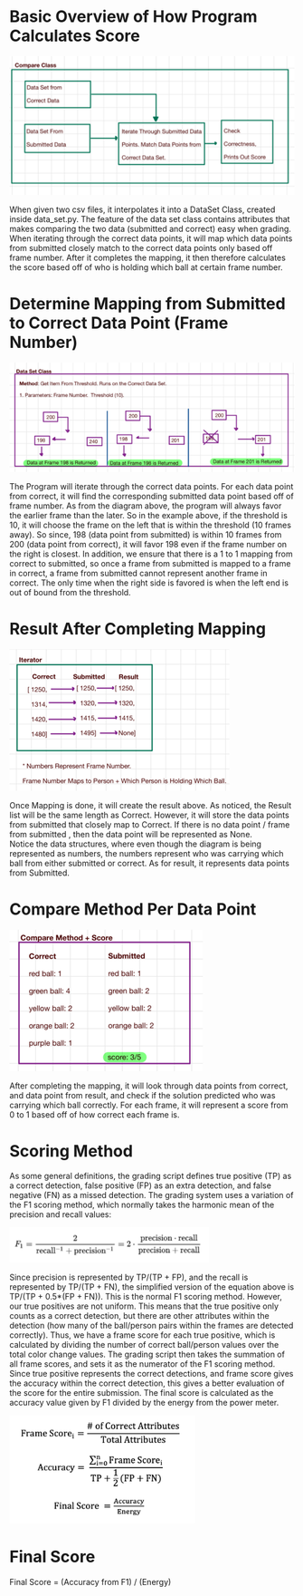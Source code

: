 # Basic Overview of How Program Calculates Score
![Basic Overview of Grader](../../../.github/pictures/basic_overview_of_grader.png)

When given two csv files, it interpolates it into a DataSet Class, created inside data_set.py.
The feature of the data set class contains attributes that makes comparing the two data (submitted and correct)
easy when grading. When iterating through the correct data points, it will map which data points from submitted
closely match to the correct data points only based off frame number. After it completes the mapping, it then therefore
calculates the score based off of who is holding which ball at certain frame number.

# Determine Mapping from Submitted to Correct Data Point (Frame Number)
![Data Set Class](../../../.github/pictures/data_set_class.png)

The Program will iterate through the correct data points. For each data point from correct, it will find the 
corresponding submitted data point based off of frame number. As from the diagram above, the program will always
favor the earlier frame than the later. So in the example above, if the threshold is 10, it will choose the frame on the
left that is within the threshold (10 frames away). So since, 198 (data point from submitted) is within 10 frames from 200 
(data point from correct), it will favor 198 even if the frame number on the right is closest. In addition, we ensure 
that there is a 1 to 1 mapping from correct to submitted, so once a frame from submitted is mapped to a frame in correct,
a frame from submitted cannot represent another frame in correct. The only time when the right side is favored is when 
the left end is out of bound from the threshold.

# Result After Completing Mapping
![Iterator Score](../../../.github/pictures/iterator_score.png)

Once Mapping is done, it will create the result above. As noticed, the Result list will be the same length as Correct. 
However, it will store the data points from submitted that closely map to Correct. 
If there is no data point / frame from submitted , then the data point will be represented as None.  
Notice the data structures, where even though the diagram is being represented as numbers, the numbers 
represent who was carrying which ball from either submitted or correct. As for result, it represents data points from
Submitted. 


# Compare Method Per Data Point
![compare Method](../../../.github/pictures/compare_method.png)

After completing the mapping, it will look through data points from correct, and data point from result, and check
if the solution predicted who was carrying which ball correctly. For each frame, it will represent a score from 0 to 1
based off of how correct each frame is. 

# Scoring Method

As some general definitions, the grading script defines true positive (TP) as a correct detection, false positive (FP) as an extra detection, and false negative (FN) as a missed detection. The grading system uses a variation of the F1 scoring method, which normally takes the harmonic mean of the precision and recall values:

<img src=../../../.github/pictures/F1_scoring.PNG width=70%>

Since precision is represented by TP/(TP + FP), and the recall is represented by TP/(TP + FN), the simplified version of the equation above is TP/(TP + 0.5*(FP + FN)). This is the normal F1 scoring method. However, our true positives are not uniform. This means that the true positive only counts as a correct detection, but there are other attributes within the detection (how many of the ball/person pairs within the frames are detected correctly). Thus, we have a frame score for each true positive, which is calculated by dividing the number of correct ball/person values over the total color change values. The grading script then takes the summation of all frame scores, and sets it as the numerator of the F1 scoring method. Since true positive represents the correct detections, and frame score gives the accuracy within the correct detection, this gives a better evaluation of the score for the entire submission. The final score is calculated as the accuracy value given by F1 divided by the energy from the power meter.

<img src=../../../.github/pictures/Modified_F1_Scoring.PNG width=65%>

# Final Score
Final Score = (Accuracy from F1) / (Energy)
